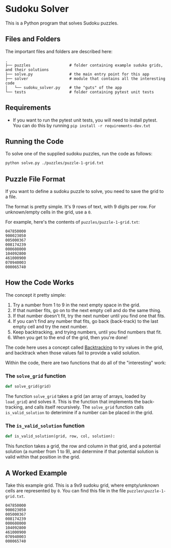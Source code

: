 # Sudoku Solver

This is a Python program that solves Sudoku puzzles.

## Files and Folders

The important files and folders are described here:

``` text
.
├── puzzles                 # folder containing example suduko grids, and their solutions
├── solve.py                # the main entry point for this app
├── solver                  # module that contains all the interesting code
│   └── sudoku_solver.py    # the "guts" of the app
└── tests                   # folder containing pytest unit tests
```

## Requirements

- If you want to run the pytest unit tests, you will need to install pytest. You can do this by running `pip install -r requirements-dev.txt`

## Running the Code

To solve one of the supplied sudoku puzzles, run the code as follows:

``` bash
python solve.py ./puzzles/puzzle-1-grid.txt
```

## Puzzle File Format

If you want to define a sudoku puzzle to solve, you need to save the grid to a file.

The format is pretty simple. It's 9 rows of text, with 9 digits per row. For unknown/empty cells in the grid, use a `0`.

For example, here's the contents of `puzzles/puzzle-1-grid.txt`:

``` text
047850000
900023050
005000367
008174239
000608000
104092800
461000900
070940003
000065740
```

## How the Code Works

The concept it pretty simple:

1. Try a number from 1 to 9 in the next empty space in the grid.
2. If that number fits, go on to the next empty cell and do the same thing.
3. If that number doesn't fit, try the next number until you find one that fits.
4. If you can't find any number that fits, go back (back-track) to the last empty cell and try the next number.
5. Keep backtracking, and trying numbers, until you find numbers that fit.
6. When you get to the end of the grid, then you're done!

The code here uses a concept called [Backtracking](https://en.wikipedia.org/wiki/Backtracking) to try values in the grid, and backtrack when those values fail to provide a valid solution.

Within the code, there are two functions that do all of the "interesting" work:

### The `solve_grid` function

```python
def solve_grid(grid)
```

The function `solve_grid` takes a grid (an array of arrays, loaded by `load_grid`) and solves it.
This is the function that implements the back-tracking, and calls itself recursively. 
The `solve_grid` function calls `is_valid_solution` to deterimine if a number can be placed in the grid.

### The `is_valid_solution` function

```python
def is_valid_solution(grid, row, col, solution):
```

This function takes a grid, the row and column in that grid, and a potential solution (a number from 1 to 9), and
determine if that potential solution is valid within that position in the grid.

## A Worked Example

Take this example grid. This is a 9x9 sudoku grid, where empty/unknown cells are represented by `0`.
You can find this file in the file `puzzles\puzzle-1-grid.txt`.

``` text
047850000
900023050
005000367
008174239
000608000
104092800
461000900
070940003
000065740
```

